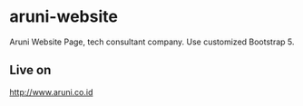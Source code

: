 # aruni-website

Aruni Website Page, tech consultant company. Use customized Bootstrap 5.

## Live on
http://www.aruni.co.id
